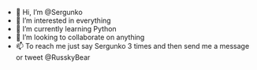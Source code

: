- 👋 Hi, I’m @Sergunko
- 👀 I’m interested in everything
- 🌱 I’m currently learning Python
- 💞️ I’m looking to collaborate on anything
- 📫 To reach me just say Sergunko 3 times and then send me a message or tweet @RusskyBear

<!---
Sergunko/Sergunko is a ✨ special ✨ repository because its `README.md` (this file) appears on your GitHub profile.
You can click the Preview link to take a look at your changes.
--->
